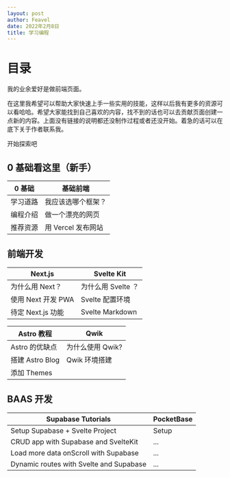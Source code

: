 ```yaml
---
layout: post
author: Feavel
date: 2022年2月8日
title: 学习编程
---
```


# 目录

我的业余爱好是做前端页面。

在这里我希望可以帮助大家快速上手一些实用的技能，这样以后我有更多的资源可以看哈哈。希望大家能找到自己喜欢的内容，找不到的话也可以去贡献页面创建一点新的内容。上面没有链接的说明都还没制作过程或者还没开始。着急的话可以在底下关于作者联系我。

开始探索吧

## 0 基础看这里（新手）

| 0 基础   | 基础前端           |
| -------- | ------------------ |
| 学习道路 | 我应该选哪个框架？ |
| 编程介绍 | 做一个漂亮的网页   |
| 推荐资源 | 用 Vercel 发布网站 |

## 前端开发

| Next.js            | Svelte Kit         |
| ------------------ | ------------------ |
| 为什么用 Next？    | 为什么用 Svelte ？ |
| 使用 Next 开发 PWA | Svelte 配置环境    |
| 待定 Next.js 功能  | Svelte Markdown    |

| Astro 教程      | Qwik             |
| --------------- | ---------------- |
| Astro 的优缺点  | 为什么使用 Qwik? |
| 搭建 Astro Blog | Qwik 环境搭建    |
| 添加 Themes     |                  |

## BAAS 开发

| Supabase Tutorials                      | PocketBase |
| --------------------------------------- | ---------- |
| Setup Supabase + Svelte Project         | Setup      |
| CRUD app with Supabase and SvelteKit    | ...        |
| Load more data onScroll with Supabase   | ...        |
| Dynamic routes with Svelte and Supabase | ...        |
